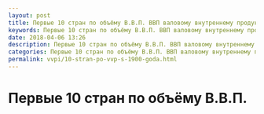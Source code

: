```yaml
---
layout: post
title: Первые 10 стран по объёму В.В.П. ВВП валовому внутреннему продукту стран
keywords: Первые 10 стран по объёму В.В.П. ВВП валовому внутреннему продукту стран
date: 2018-04-06 13:26
description: Первые 10 стран по объёму В.В.П. ВВП валовому внутреннему продукту стран
categories: Первые 10 стран по объёму В.В.П. ВВП валовому внутреннему продукту стран
permalink: vvpi/10-stran-po-vvp-s-1900-goda.html
---
```


# Первые 10 стран по объёму В.В.П.
